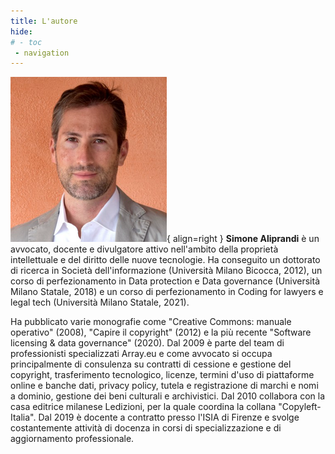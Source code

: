 ```yaml
---
title: L'autore
hide:
# - toc
 - navigation
---
```


![Simone Aliprandi](imgs/simone-aliprandi.png){ align=right }
**Simone Aliprandi** è un avvocato, docente e divulgatore attivo nell'ambito della proprietà intellettuale e del diritto delle nuove tecnologie. Ha conseguito un dottorato di ricerca in Società dell'informazione (Università Milano Bicocca, 2012), un corso di perfezionamento in Data protection e Data governance (Università Milano Statale, 2018) e un corso di perfezionamento in Coding for lawyers e legal tech (Università Milano Statale, 2021).

Ha pubblicato varie monografie come "Creative Commons: manuale operativo" (2008), "Capire il copyright" (2012) e la più recente "Software licensing & data governance" (2020). Dal 2009 è parte del team di professionisti specializzati Array.eu e come avvocato si occupa principalmente di consulenza su contratti di cessione e gestione del copyright, trasferimento tecnologico, licenze, termini d'uso di piattaforme online e banche dati, privacy policy, tutela e registrazione di marchi e nomi a dominio, gestione dei beni culturali e archivistici. Dal 2010 collabora con la casa editrice milanese Ledizioni, per la quale coordina la collana "Copyleft-Italia". Dal 2019 è docente a contratto presso l'ISIA di Firenze e svolge costantemente attività di docenza in corsi di specializzazione e di aggiornamento professionale.
